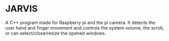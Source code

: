 # JARVIS
A C++ program made for Raspberry pi and the pi camera. It detects the user hand and finger movement and controls the system volume, the scroll, or can select/close/resize the opened windows.
